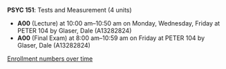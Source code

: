 **PSYC 151**: Tests and Measurement (4 units)

- **A00** (Lecture) at 10:00 am–10:50 am on Monday, Wednesday, Friday at PETER 104 by Glaser, Dale (A13282824)
- **A00** (Final Exam) at 8:00 am–10:59 am on Friday at PETER 104 by Glaser, Dale (A13282824)

[Enrollment numbers over time](./PSYC151.tsv)
